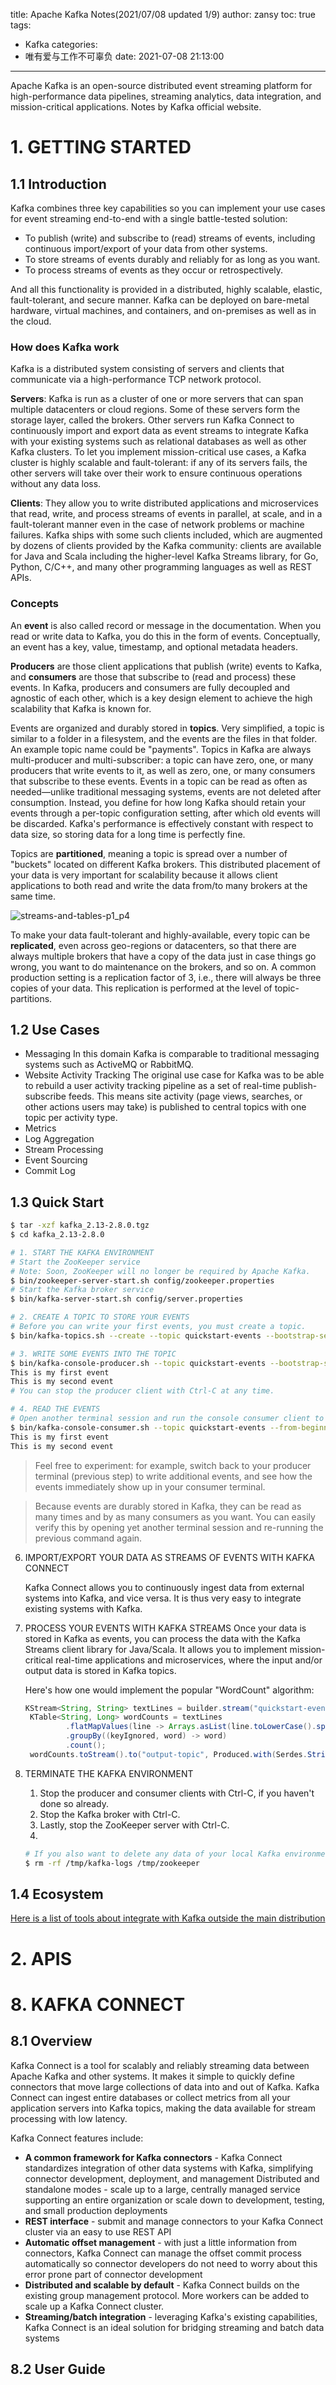 title: Apache Kafka Notes(2021/07/08 updated 1/9)
author: zansy
toc: true
tags:
  - Kafka
categories:
  - 唯有爱与工作不可辜负
date: 2021-07-08 21:13:00
---
Apache Kafka is an open-source distributed event streaming platform for high-performance data pipelines, streaming analytics, data integration, and mission-critical applications. Notes by Kafka official website.
<!--more-->
# 1. GETTING STARTED
## 1.1 Introduction
Kafka combines three key capabilities so you can implement your use cases for event streaming end-to-end with a single battle-tested solution:

- To publish (write) and subscribe to (read) streams of events, including continuous import/export of your data from other systems.
- To store streams of events durably and reliably for as long as you want.
- To process streams of events as they occur or retrospectively.

And all this functionality is provided in a distributed, highly scalable, elastic, fault-tolerant, and secure manner. Kafka can be deployed on bare-metal hardware, virtual machines, and containers, and on-premises as well as in the cloud.

### How does Kafka work
Kafka is a distributed system consisting of servers and clients that communicate via a high-performance TCP network protocol. 

**Servers**: Kafka is run as a cluster of one or more servers that can span multiple datacenters or cloud regions. Some of these servers form the storage layer, called the brokers. Other servers run Kafka Connect to continuously import and export data as event streams to integrate Kafka with your existing systems such as relational databases as well as other Kafka clusters. To let you implement mission-critical use cases, a Kafka cluster is highly scalable and fault-tolerant: if any of its servers fails, the other servers will take over their work to ensure continuous operations without any data loss.

**Clients**: They allow you to write distributed applications and microservices that read, write, and process streams of events in parallel, at scale, and in a fault-tolerant manner even in the case of network problems or machine failures. Kafka ships with some such clients included, which are augmented by dozens of clients provided by the Kafka community: clients are available for Java and Scala including the higher-level Kafka Streams library, for Go, Python, C/C++, and many other programming languages as well as REST APIs.

### Concepts
An **event** is also called record or message in the documentation. When you read or write data to Kafka, you do this in the form of events. Conceptually, an event has a key, value, timestamp, and optional metadata headers.

**Producers** are those client applications that publish (write) events to Kafka, and **consumers** are those that subscribe to (read and process) these events. In Kafka, producers and consumers are fully decoupled and agnostic of each other, which is a key design element to achieve the high scalability that Kafka is known for.

Events are organized and durably stored in **topics**. Very simplified, a topic is similar to a folder in a filesystem, and the events are the files in that folder. An example topic name could be "payments". Topics in Kafka are always multi-producer and multi-subscriber: a topic can have zero, one, or many producers that write events to it, as well as zero, one, or many consumers that subscribe to these events. Events in a topic can be read as often as needed—unlike traditional messaging systems, events are not deleted after consumption. Instead, you define for how long Kafka should retain your events through a per-topic configuration setting, after which old events will be discarded. Kafka's performance is effectively constant with respect to data size, so storing data for a long time is perfectly fine.

Topics are **partitioned**, meaning a topic is spread over a number of "buckets" located on different Kafka brokers. This distributed placement of your data is very important for scalability because it allows client applications to both read and write the data from/to many brokers at the same time.

![streams-and-tables-p1_p4](/images/kafka/streams-and-tables-p1_p4.png)

To make your data fault-tolerant and highly-available, every topic can be **replicated**, even across geo-regions or datacenters, so that there are always multiple brokers that have a copy of the data just in case things go wrong, you want to do maintenance on the brokers, and so on. A common production setting is a replication factor of 3, i.e., there will always be three copies of your data. This replication is performed at the level of topic-partitions.

## 1.2 Use Cases
- Messaging
  In this domain Kafka is comparable to traditional messaging systems such as ActiveMQ or RabbitMQ.
- Website Activity Tracking
  The original use case for Kafka was to be able to rebuild a user activity tracking pipeline as a set of real-time publish-subscribe feeds. This means site activity (page views, searches, or other actions users may take) is published to central topics with one topic per activity type.
- Metrics
- Log Aggregation
- Stream Processing
- Event Sourcing
- Commit Log

## 1.3 Quick Start
```bash
$ tar -xzf kafka_2.13-2.8.0.tgz
$ cd kafka_2.13-2.8.0

# 1. START THE KAFKA ENVIRONMENT
# Start the ZooKeeper service
# Note: Soon, ZooKeeper will no longer be required by Apache Kafka.
$ bin/zookeeper-server-start.sh config/zookeeper.properties
# Start the Kafka broker service
$ bin/kafka-server-start.sh config/server.properties

# 2. CREATE A TOPIC TO STORE YOUR EVENTS
# Before you can write your first events, you must create a topic.
$ bin/kafka-topics.sh --create --topic quickstart-events --bootstrap-server localhost:9092

# 3. WRITE SOME EVENTS INTO THE TOPIC
$ bin/kafka-console-producer.sh --topic quickstart-events --bootstrap-server localhost:9092
This is my first event
This is my second event
# You can stop the producer client with Ctrl-C at any time.

# 4. READ THE EVENTS
# Open another terminal session and run the console consumer client to read the events you just created:
$ bin/kafka-console-consumer.sh --topic quickstart-events --from-beginning --bootstrap-server localhost:9092
This is my first event
This is my second event
```
> Feel free to experiment: for example, switch back to your producer terminal (previous step) to write additional events, and see how the events immediately show up in your consumer terminal.

> Because events are durably stored in Kafka, they can be read as many times and by as many consumers as you want. You can easily verify this by opening yet another terminal session and re-running the previous command again.


6. IMPORT/EXPORT YOUR DATA AS STREAMS OF EVENTS WITH KAFKA CONNECT

    Kafka Connect allows you to continuously ingest data from external systems into Kafka, and vice versa. It is thus very easy to integrate existing systems with Kafka. 
7. PROCESS YOUR EVENTS WITH KAFKA STREAMS
   Once your data is stored in Kafka as events, you can process the data with the Kafka Streams client library for Java/Scala. It allows you to implement mission-critical real-time applications and microservices, where the input and/or output data is stored in Kafka topics.
   
   Here's how one would implement the popular "WordCount" algorithm:
   ```Java
   KStream<String, String> textLines = builder.stream("quickstart-events");
    KTable<String, Long> wordCounts = textLines
            .flatMapValues(line -> Arrays.asList(line.toLowerCase().split(" ")))
            .groupBy((keyIgnored, word) -> word)
            .count();
    wordCounts.toStream().to("output-topic", Produced.with(Serdes.String(), Serdes.Long()));
   ```
8. TERMINATE THE KAFKA ENVIRONMENT
    1. Stop the producer and consumer clients with Ctrl-C, if you haven't done so already.
    2. Stop the Kafka broker with Ctrl-C.
    3. Lastly, stop the ZooKeeper server with Ctrl-C.
    4. 
    ```bash
    # If you also want to delete any data of your local Kafka environment including any events you have created along the way, run the command:
    $ rm -rf /tmp/kafka-logs /tmp/zookeeper
    ```

## 1.4 Ecosystem
[Here is a list of tools about integrate with Kafka outside the main distribution](https://cwiki.apache.org/confluence/display/KAFKA/Ecosystem)

# 2. APIS

# 8. KAFKA CONNECT
## 8.1 Overview
Kafka Connect is a tool for scalably and reliably streaming data between Apache Kafka and other systems. It makes it simple to quickly define connectors that move large collections of data into and out of Kafka. Kafka Connect can ingest entire databases or collect metrics from all your application servers into Kafka topics, making the data available for stream processing with low latency. 

Kafka Connect features include:

- **A common framework for Kafka connectors** - Kafka Connect standardizes integration of other data systems with Kafka, simplifying connector development, deployment, and management
Distributed and standalone modes - scale up to a large, centrally managed service supporting an entire organization or scale down to development, testing, and small production deployments
- **REST interface** - submit and manage connectors to your Kafka Connect cluster via an easy to use REST API
- **Automatic offset management** - with just a little information from connectors, Kafka Connect can manage the offset commit process automatically so connector developers do not need to worry about this error prone part of connector development
- **Distributed and scalable by default** - Kafka Connect builds on the existing group management protocol. More workers can be added to scale up a Kafka Connect cluster.
- **Streaming/batch integration** - leveraging Kafka's existing capabilities, Kafka Connect is an ideal solution for bridging streaming and batch data systems

## 8.2 User Guide
